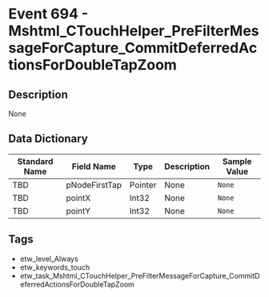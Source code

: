 # Event 694 - Mshtml_CTouchHelper_PreFilterMessageForCapture_CommitDeferredActionsForDoubleTapZoom

## Description
None

## Data Dictionary
|Standard Name|Field Name|Type|Description|Sample Value|
|---|---|---|---|---|
|TBD|pNodeFirstTap|Pointer|None|`None`|
|TBD|pointX|Int32|None|`None`|
|TBD|pointY|Int32|None|`None`|

## Tags
* etw_level_Always
* etw_keywords_touch
* etw_task_Mshtml_CTouchHelper_PreFilterMessageForCapture_CommitDeferredActionsForDoubleTapZoom